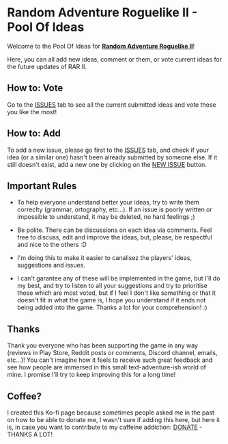 # Random Adventure Roguelike II - Pool Of Ideas

Welcome to the Pool Of Ideas for [**Random Adventure Roguelike II**](https://play.google.com/store/apps/details?id=com.archison.randomadventureroguelike2)! 

Here, you can all add new ideas, comment or them, or vote current ideas for the future updates of RAR II.


## How to: Vote

Go to the [ISSUES](https://github.com/LluisFelip/RandomAdventureRoguelike2PoolOfIdeas/issues) tab to see all the current submitted ideas and vote those you like the most!


## How to: Add

To add a new issue, please go first to the [ISSUES](https://github.com/LluisFelip/RandomAdventureRoguelike2PoolOfIdeas/issues) tab, and check if your idea (or a similar one) hasn't been already submitted by someone else. If it still doesn't exist, add a new one by clicking on the [NEW ISSUE](https://github.com/LluisFelip/RandomAdventureRoguelike2PoolOfIdeas/issues/new) button.


## Important Rules

- To help everyone understand better your ideas, try to write them correclty (grammar, ortography, etc…). If an issue is poorly written or impossible to understand, it may be deleted, no hard feelings ;)

- Be polite. There can be discussions on each idea via comments. Feel free to discuss, edit and improve the ideas, but, please, be respectful and nice to the others :D 

- I'm doing this to make it easier to canalisez the players' ideas, suggestions and issues.

- I can't garantee any of these will be implemented in the game, but I'll do my best, and try to listen to all your suggestions and try to prioritise those which are most voted, but if I feel I don't like something or that it doesn't fit in what the game is, I hope you understand if it ends not being added into the game. Thanks a lot for your comprehension! :) 


## Thanks
Thank you everyone who has been supporting the game in any way (reviews in Play Store, Reddit posts or comments, Discord channel, emails, etc…)! You can't imagine how it feels to receive such great feedback and see how people are immersed in this small text-adventure-ish world of mine. I promise I'll try to keep improving this for a long time!


## Coffee?
I created this Ko-fi page because sometimes people asked me in the past on how to be able to donate me, I wasn't sure if adding this here, but here it is, in case you want to contribute to my caffeine addiction: [DONATE](https://ko-fi.com/archison) - THANKS A LOT!


